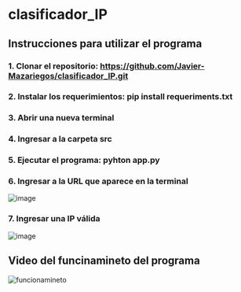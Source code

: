 # clasificador_IP

## Instrucciones para utilizar el programa

### 1. Clonar el repositorio: https://github.com/Javier-Mazariegos/clasificador_IP.git
### 2. Instalar los requerimientos: pip install requeriments.txt
### 3. Abrir una nueva terminal
### 4. Ingresar a la carpeta src
### 5. Ejecutar el programa: pyhton app.py
### 6. Ingresar a la URL que aparece en la terminal 
![image](https://user-images.githubusercontent.com/61554803/221728849-3be3b23a-6764-4a29-8db3-8f9eedc462a9.png)
### 7. Ingresar una IP válida
![image](https://user-images.githubusercontent.com/61554803/221728996-7f2d144c-0baf-42db-82eb-a674d5f877d2.png)

## Video del funcinamineto del programa

![funcionamineto](https://user-images.githubusercontent.com/61554803/221727878-b843235e-bc9c-408a-8055-83d5e88ab522.gif)
